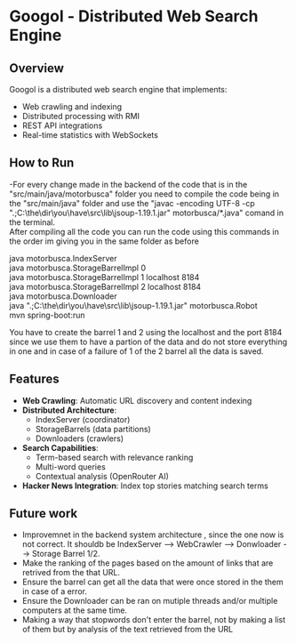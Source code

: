 # Googol - Distributed Web Search Engine

## Overview

Googol is a distributed web search engine that implements:
- Web crawling and indexing
- Distributed processing with RMI
- REST API integrations
- Real-time statistics with WebSockets

## How to Run
-For every change made in the backend of the code that is in the "src/main/java/motorbusca" folder you need to compile the code being in the "src/main/java" folder and use the "javac -encoding UTF-8 -cp ".;C:\the\dir\you\have\src\lib\jsoup-1.19.1.jar" motorbusca/*.java" comand in the terminal.  
After compiling all the code you can run the code using this commands in the order im giving you in the same folder as before

java motorbusca.IndexServer  
java motorbusca.StorageBarrelImpl 0  
java motorbusca.StorageBarrelImpl 1 localhost 8184  
java motorbusca.StorageBarrelImpl 2 localhost 8184  
java motorbusca.Downloader  
java ".;C:\the\dir\you\have\src\lib\jsoup-1.19.1.jar" motorbusca.Robot  
mvn spring-boot:run

You have to create the barrel 1 and 2 using the localhost and the port 8184 since we use them to have a partion of the data and do not store everything in one and in case of a failure of 1 of the 2 barrel all the data is saved.


## Features

- **Web Crawling**: Automatic URL discovery and content indexing
- **Distributed Architecture**: 
  - IndexServer (coordinator)
  - StorageBarrels (data partitions)
  - Downloaders (crawlers)
- **Search Capabilities**:
  - Term-based search with relevance ranking
  - Multi-word queries
  - Contextual analysis (OpenRouter AI)
- **Hacker News Integration**: Index top stories matching search terms

## Future work
- Improvemnet in the backend system architecture , since the one now is not correct. It shouldb be IndexServer --> WebCrawler --> Donwloader --> Storage Barrel 1/2.
- Make the ranking of the pages based on the amount of links that are retrived from the that URL.
- Ensure the barrel can get all the data that were once stored in the them in case of a error.
- Ensure the Downloader can be ran on mutiple threads and/or multiple computers at the same time.
- Making a way that stopwords don't enter the barrel, not by making a list of them but by analysis of the text retrieved from the URL

